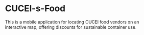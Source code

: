 # CUCEI-s-Food
This is a mobile application for locating CUCEI food vendors on an interactive map, offering discounts for sustainable container use.

